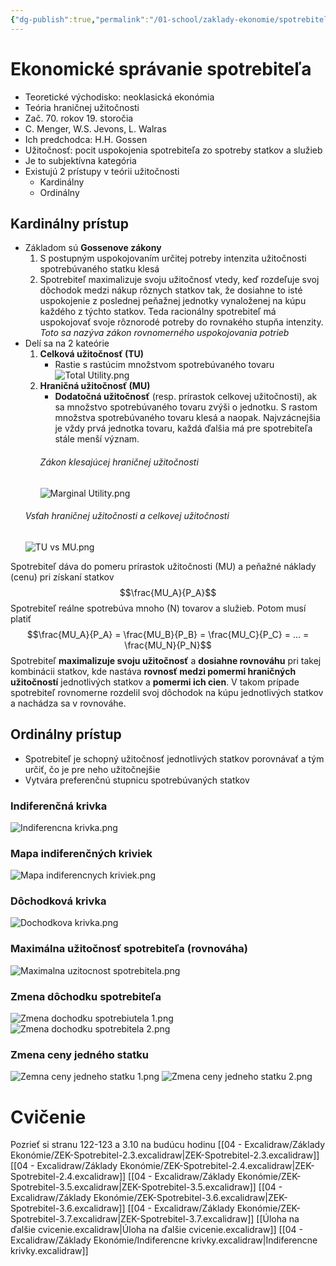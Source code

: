 ```yaml
---
{"dg-publish":true,"permalink":"/01-school/zaklady-ekonomie/spotrebitel/","tags":["year1","winterSemester","uniZEK"]}
---
```


# Ekonomické správanie spotrebiteľa
- Teoretické východisko: neoklasická ekonómia
- Teória hraničnej užitočnosti
- Zač. 70. rokov 19. storočia
- C. Menger, W.S. Jevons, L. Walras
- Ich predchodca: H.H. Gossen
- Užitočnosť: pocit uspokojenia spotrebiteľa zo spotreby statkov a služieb
- Je to subjektívna kategória
- Existujú 2 prístupy v teórii užitočnosti
	- Kardinálny
	- Ordinálny
## Kardinálny prístup
- Základom sú **Gossenove zákony**
	1. S postupným uspokojovaním určitej potreby intenzita užitočnosti spotrebúvaného statku klesá
	2. Spotrebiteľ maximalizuje svoju užitočnosť vtedy, keď rozdeľuje svoj dôchodok medzi nákup rôznych statkov tak, že dosiahne to isté uspokojenie z poslednej peňažnej jednotky vynaloženej na kúpu každého z týchto statkov. Teda racionálny spotrebiteľ má uspokojovať svoje rôznorodé potreby do rovnakého stupňa intenzity. *Toto sa nazýva zákon rovnomerného uspokojovania potrieb*
- Delí sa na 2 kateórie
	1. **Celková užitočnosť (TU)**
		- Rastie s rastúcim množstvom spotrebúvaného tovaru
		![Total Utility.png](/img/user/06%20-%20Images/School/Total%20Utility.png)
	1. **Hraničná užitočnosť (MU)**
		- **Dodatočná užitočnosť** (resp. prírastok celkovej užitočnosti), ak sa množstvo spotrebúvaného tovaru zvýši o jednotku. S rastom množstva spotrebúvaného tovaru klesá a naopak. Najvzácnejšia je vždy prvá jednotka tovaru, každá ďalšia má pre spotrebiteľa stále menší význam.
		###### Zákon klesajúcej hraničnej užitočnosti
		![Marginal Utility.png](/img/user/06%20-%20Images/School/Marginal%20Utility.png)
	###### Vsťah hraničnej užitočnosti a celkovej užitočnosti
	![TU vs MU.png](/img/user/06%20-%20Images/School/TU%20vs%20MU.png)

Spotrebiteľ dáva do pomeru prírastok užitočnosti (MU) a peňažné náklady (cenu) pri získaní statkov $$\frac{MU_A}{P_A}$$
Spotrebiteľ reálne spotrebúva mnoho (N) tovarov a služieb. Potom musí platiť $$\frac{MU_A}{P_A} = \frac{MU_B}{P_B} = \frac{MU_C}{P_C} = ... = \frac{MU_N}{P_N}$$
Spotrebiteľ **maximalizuje svoju užitočnosť** a **dosiahne rovnováhu** pri takej kombinácii statkov, kde nastáva **rovnosť medzi pomermi hraničných užitočností** jednotlivých statkov a **pomermi ich cien**. V takom prípade spotrebiteľ rovnomerne rozdelil svoj dôchodok na kúpu jednotlivých statkov a nachádza sa v rovnováhe.
## Ordinálny prístup
- Spotrebiteľ je schopný užitočnosť jednotlivých statkov porovnávať a tým určiť, čo je pre neho užitočnejšie
- Vytvára preferenčnú stupnicu spotrebúvaných statkov
### Indiferenčná krivka
![Indiferencna krivka.png](/img/user/06%20-%20Images/School/Indiferencna%20krivka.png)
### Mapa indiferenčných kriviek
![Mapa indiferencnych kriviek.png](/img/user/06%20-%20Images/School/Mapa%20indiferencnych%20kriviek.png)
### Dôchodková krivka
![Dochodkova krivka.png](/img/user/06%20-%20Images/School/Dochodkova%20krivka.png)
### Maximálna užitočnosť spotrebiteľa (rovnováha)
![Maximalna uzitocnost spotrebitela.png](/img/user/06%20-%20Images/School/Maximalna%20uzitocnost%20spotrebitela.png)
### Zmena dôchodku spotrebiteľa
![Zmena dochodku spotrebiutela 1.png](/img/user/06%20-%20Images/School/Zmena%20dochodku%20spotrebiutela%201.png) ![Zmena dochodku spotrebitela 2.png](/img/user/06%20-%20Images/School/Zmena%20dochodku%20spotrebitela%202.png)
### Zmena ceny jedného statku
![Zemna ceny jedneho statku 1.png](/img/user/06%20-%20Images/School/Zemna%20ceny%20jedneho%20statku%201.png) ![Zmena ceny jedneho statku 2.png](/img/user/06%20-%20Images/School/Zmena%20ceny%20jedneho%20statku%202.png)
# Cvičenie
Pozrieť si stranu 122-123 a 3.10 na budúcu hodinu
[[04 - Excalidraw/Základy Ekonómie/ZEK-Spotrebitel-2.3.excalidraw\|ZEK-Spotrebitel-2.3.excalidraw]]
[[04 - Excalidraw/Základy Ekonómie/ZEK-Spotrebitel-2.4.excalidraw\|ZEK-Spotrebitel-2.4.excalidraw]]
[[04 - Excalidraw/Základy Ekonómie/ZEK-Spotrebitel-3.5.excalidraw\|ZEK-Spotrebitel-3.5.excalidraw]]
[[04 - Excalidraw/Základy Ekonómie/ZEK-Spotrebitel-3.6.excalidraw\|ZEK-Spotrebitel-3.6.excalidraw]]
[[04 - Excalidraw/Základy Ekonómie/ZEK-Spotrebitel-3.7.excalidraw\|ZEK-Spotrebitel-3.7.excalidraw]]
[[Úloha na ďalšie cvicenie.excalidraw\|Úloha na ďalšie cvicenie.excalidraw]]
[[04 - Excalidraw/Základy Ekonómie/Indiferencne krivky.excalidraw\|Indiferencne krivky.excalidraw]]